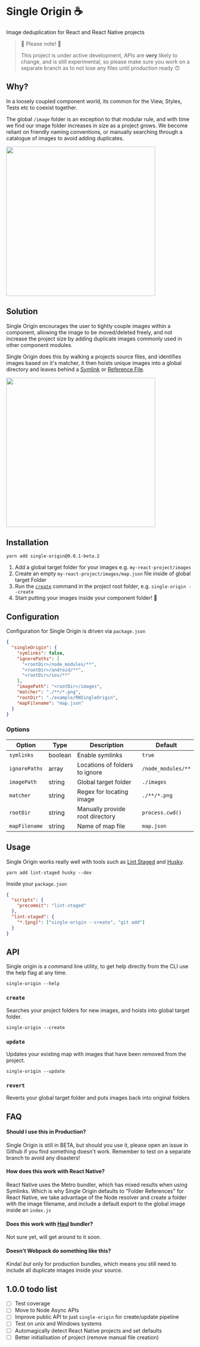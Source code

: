 # Single Origin ☕️

Image deduplication for React and React Native projects

> 🚨 Please note! 🚨
>
> This project is under active development, APIs are **very** likely to change, and is still experimental, so please make sure you work on a separate branch as to not lose any files until production ready 🙃

## Why?

In a loosely coupled component world, its common for the View, Styles, Tests etc to coexist together.

The global `/image` folder is an exception to that modular rule, and with time we find our image folder increases in size as a project grows. We become reliant on friendly naming conventions, or manually searching through a catalogue of images to avoid adding duplicates.

<img src="https://i.imgur.com/BHrBONf.png" width="400" />

## Solution

Single Origin encourages the user to tightly couple images within a component, allowing the image to be moved/deleted freely, and not increase the project size by adding duplicate images commonly used in other component modules.

Single Origin does this by walking a projects source files, and identifies images based on it's matcher, it then hoists unique images into a global directory and leaves behind a [Symlink](https://en.wikipedia.org/wiki/Symbolic_link) or [Reference File](#how-does-this-work-with-react-native?).

<img src="https://i.imgur.com/lzyqywB.png" width="400" />

## Installation

```
yarn add single-origin@0.0.1-beta.2
```

1. Add a global target folder for your images e.g. `my-react-project/images`
2. Create an empty `my-react-project/images/map.json` file inside of global target Folder
3. Run the [`create`](#create) command in the project root folder, e.g. `single-origin --create`
4. Start putting your images inside your component folder! 🎉

## Configuration

Configuration for Single Origin is driven via `package.json`

```json
{
  "singleOrigin": {
    "symlinks": false,
    "ignorePaths": [
      "<rootDir>/node_modules/**",
      "<rootDir>/android/**",
      "<rootDir>/ios/**"
    ],
    "imagePath": "<rootDir>/images",
    "matcher": "./**/*.png",
    "rootDir": "./example/RNSingleOrigin",
    "mapFilename": "map.json"
  }
}
```

### Options

| Option        | Type    | Description                     | Default                |
|---------------|---------|---------------------------------|------------------------|
| `symlinks`    | boolean | Enable symlinks                 | `true`                 |
| `ignorePaths` | array   | Locations of folders to ignore  | `/node_modules/**`     |
| `imagePath`   | string  | Global target folder            | `./images`             |
| `matcher`     | string  | Regex for locating image        | `./**/*.png`           |
| `rootDir`     | string  | Manually provide root directory | `process.cwd()`        |
| `mapFilename` | string  | Name of map file                | `map.json`             |

## Usage

Single Origin works really well with tools such as [Lint Staged](https://github.com/okonet/lint-staged) and [Husky](https://github.com/typicode/husky).

```
yarn add lint-staged husky --dev
```

Inside your `package.json`

```json
{
  "scripts": {
    "precommit": "lint-staged"
  },
  "lint-staged": {
    "*.{png}": ["single-origin --create", "git add"]
  }
}
```

## API

Single origin is a command line utility, to get help directly from the CLI use the help flag at any time.

```
single-origin --help
```

### `create`

Searches your project folders for new images, and hoists into global target folder.

```
single-origin --create
```

### `update`

Updates your existing map with images that have been removed from the project.

```
single-origin --update
```

### `revert`

Reverts your global target folder and puts images back into original folders

## FAQ

#### Should I use this in Production?

Single Origin is still in BETA, but should you use it, please open an issue in Github if you find something doesn't work. Remember to test on a separate branch to avoid any disasters!

#### How does this work with React Native?

React Native uses the Metro bundler, which has mixed results when using Symlinks. Which is why Single Origin defaults to "Folder References" for React Native, we take advantage of the Node resolver and create a folder with the image filename, and include a default export to the global image inside an `index.js`

#### Does this work with [Haul](https://github.com/callstack/haul) bundler?

Not sure yet, will get around to it soon.

#### Doesn't Webpack do something like this?

Kinda! _but_ only for production bundles, which means you still need to include all duplicate images inside your source.

## 1.0.0 todo list

- [ ] Test coverage
- [ ] Move to Node Async APIs
- [ ] Improve public API to just `single-origin` for create/update pipeline
- [ ] Test on unix and Windows systems
- [ ] Automagically detect React Native projects and set defaults
- [ ] Better initialisation of project (remove manual file creation)
